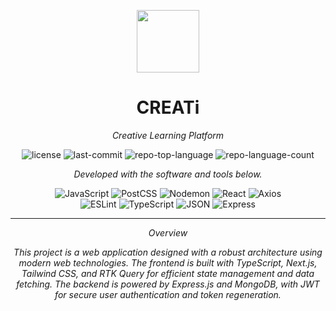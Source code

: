 <p align="center">
  <img src="https://cdn-icons-png.flaticon.com/512/6295/6295417.png" width="100" />
</p>
<p align="center">
    <h1 align="center">CREATi</h1>
</p>
<p align="center">
    <em>Creative Learning Platform</em>
</p>
<p align="center">
	<img src="https://img.shields.io/github/license/sadikatanisha/Creative-learning-platfrom?style=flat&color=0080ff" alt="license">
	<img src="https://img.shields.io/github/last-commit/sadikatanisha/Creative-learning-platfrom?style=flat&logo=git&logoColor=white&color=0080ff" alt="last-commit">
	<img src="https://img.shields.io/github/languages/top/sadikatanisha/Creative-learning-platfrom?style=flat&color=0080ff" alt="repo-top-language">
	<img src="https://img.shields.io/github/languages/count/sadikatanisha/Creative-learning-platfrom?style=flat&color=0080ff" alt="repo-language-count">
<p>
<p align="center">
		<em>Developed with the software and tools below.</em>
</p>
<p align="center">
	<img src="https://img.shields.io/badge/JavaScript-F7DF1E.svg?style=flat&logo=JavaScript&logoColor=black" alt="JavaScript">
	<img src="https://img.shields.io/badge/PostCSS-DD3A0A.svg?style=flat&logo=PostCSS&logoColor=white" alt="PostCSS">
	<img src="https://img.shields.io/badge/Nodemon-76D04B.svg?style=flat&logo=Nodemon&logoColor=white" alt="Nodemon">
	<img src="https://img.shields.io/badge/React-61DAFB.svg?style=flat&logo=React&logoColor=black" alt="React">
	<img src="https://img.shields.io/badge/Axios-5A29E4.svg?style=flat&logo=Axios&logoColor=white" alt="Axios">
	<br>
	<img src="https://img.shields.io/badge/ESLint-4B32C3.svg?style=flat&logo=ESLint&logoColor=white" alt="ESLint">
	<img src="https://img.shields.io/badge/TypeScript-3178C6.svg?style=flat&logo=TypeScript&logoColor=white" alt="TypeScript">
	<img src="https://img.shields.io/badge/JSON-000000.svg?style=flat&logo=JSON&logoColor=white" alt="JSON">
	<img src="https://img.shields.io/badge/Express-000000.svg?style=flat&logo=Express&logoColor=white" alt="Express">
</p>
<hr>
<p align="center">
    <em>Overview</em>
</p>
<p align="center">
	<em>This project is a web application designed with a robust architecture using modern web technologies. The frontend is built with TypeScript, Next.js, Tailwind CSS, and RTK Query for efficient state management and data fetching. The backend is powered by Express.js and MongoDB, with JWT for secure user authentication and token regeneration.

</em>
</p>
